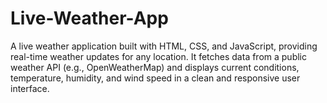 # Live-Weather-App
A live weather application built with HTML, CSS, and JavaScript, providing real-time weather updates for any location. It fetches data from a public weather API (e.g., OpenWeatherMap) and displays current conditions, temperature, humidity, and wind speed in a clean and responsive user interface.
